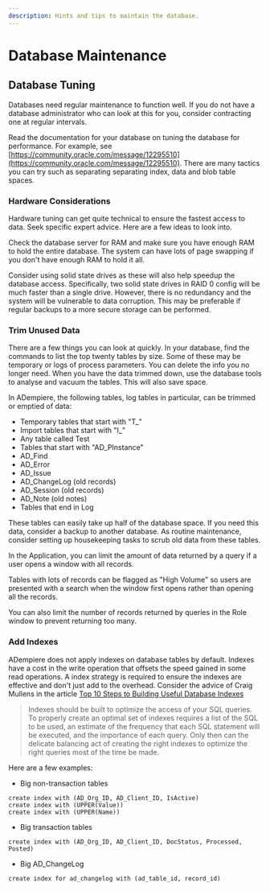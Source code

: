 ```yaml
---
description: Hints and tips to maintain the database.
---
```


# Database Maintenance

## Database Tuning

Databases need regular maintenance to function well. If you do not have a database administrator who can look at this for you, consider contracting one at regular intervals.

Read the documentation for your database on tuning the database for performance. For example, see [https://community.oracle.com/message/12295510](https://community.oracle.com/message/12295510). There are many tactics you can try such as separating separating index, data and blob table spaces.

### Hardware Considerations

Hardware tuning can get quite technical to ensure the fastest access to data. Seek specific expert advice. Here are a few ideas to look into.

Check the database server for RAM and make sure you have enough RAM to hold the entire database. The system can have lots of page swapping if you don't have enough RAM to hold it all.

Consider using solid state drives as these will also help speedup the database access. Specifically, two solid state drives in RAID 0 config will be much faster than a single drive. However, there is no redundancy and the system will be vulnerable to data corruption. This may be preferable if regular backups to a more secure storage can be performed.

### Trim Unused Data

There are a few things you can look at quickly. In your database, find the commands to list the top twenty tables by size. Some of these may be temporary or logs of process parameters. You can delete the info you no longer need. When you have the data trimmed down, use the database tools to analyse and vacuum the tables. This will also save space.

In ADempiere, the following tables, log tables in particular, can be trimmed or emptied of data:

* Temporary tables that start with "T\_"
* Import tables that start with "I\_"
* Any table called Test
* Tables that start with "AD\_PInstance"
* AD\_Find
* AD\_Error
* AD\_Issue
* AD\_ChangeLog  \(old records\)
* AD\_Session \(old records\)
* AD\_Note \(old notes\)
* Tables that end in Log

These tables can easily take up half of the database space. If you need this data, consider a backup to another database. As routine maintenance, consider setting up housekeeping tasks to scrub old data from these tables.

In the Application, you can limit the amount of data returned by a query if a user opens a window with all records.

Tables with lots of records can be flagged as "High Volume" so users are presented with a search when the window first opens rather than opening all the records.

You can also limit the number of records returned by queries in the Role window to prevent returning too many.

### Add Indexes

ADempiere does not apply indexes on database tables by default. Indexes have a cost in the write operation that offsets the speed gained in some read operations. A index strategy is required to ensure the indexes are effective and don't just add to the overhead. Consider the advice of Craig Mullens in the article [Top 10 Steps to Building Useful Database Indexes](http://www.dbta.com/Columns/DBA-Corner/Top-10-Steps-to-Building-Useful-Database-Indexes-100498.aspx)

> Indexes should be built to optimize the access of your SQL queries. To properly create an optimal set of indexes requires a list of the SQL to be used, an estimate of the frequency that each SQL statement will be executed, and the importance of each query. Only then can the delicate balancing act of creating the right indexes to optimize the right queries most of the time be made.

Here are a few examples:

* Big non-transaction tables

```text
create index with (AD_Org_ID, AD_Client_ID, IsActive)
create index with (UPPER(Value))
create index with (UPPER(Name))
```

* Big transaction tables

```text
create index with (AD_Org_ID, AD_Client_ID, DocStatus, Processed, Posted)
```

* Big AD\_ChangeLog

```text
create index for ad_changelog with (ad_table_id, record_id)
```

